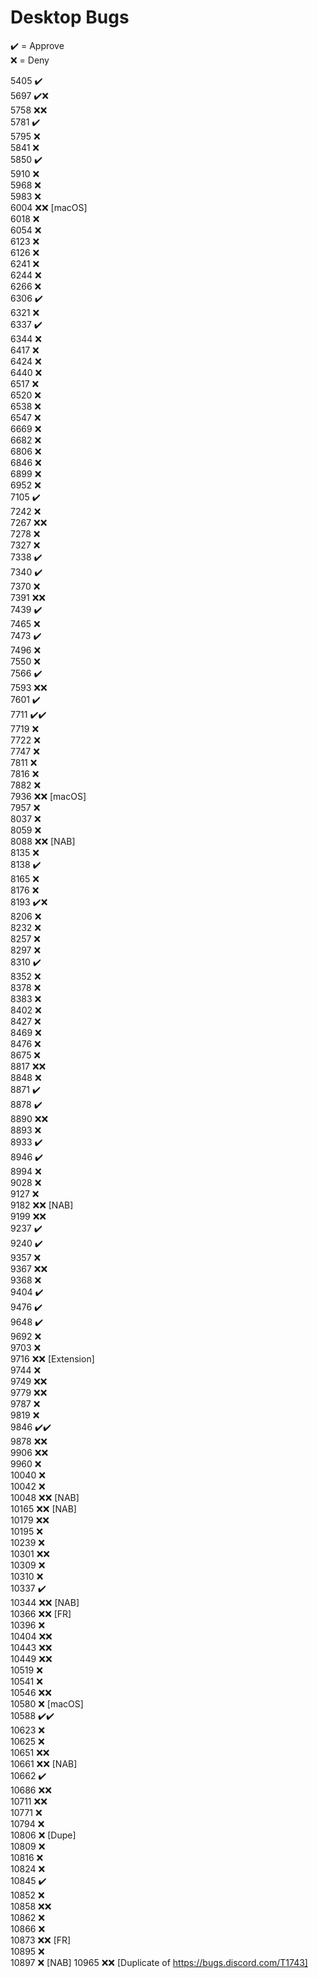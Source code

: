 # Desktop Bugs

✔️ = Approve  
❌ = Deny

5405 ✔️  
5697 ✔️❌  
5758 ❌❌  
5781 ✔️  
5795 ❌  
5841 ❌  
5850 ✔️  
5910 ❌  
5968 ❌  
5983 ❌  
6004 ❌❌ [macOS]  
6018 ❌  
6054 ❌  
6123 ❌  
6126 ❌  
6241 ❌  
6244 ❌  
6266 ❌  
6306 ✔️  
6321 ❌  
6337 ✔️  
6344 ❌  
6417 ❌  
6424 ❌  
6440 ❌  
6517 ❌  
6520 ❌  
6538 ❌  
6547 ❌  
6669 ❌  
6682 ❌  
6806 ❌  
6846 ❌  
6899 ❌  
6952 ❌  
7105 ✔️  
7242 ❌  
7267 ❌❌  
7278 ❌  
7327 ❌  
7338 ✔️  
7340 ✔️  
7370 ❌  
7391 ❌❌  
7439 ✔️  
7465 ❌  
7473 ✔️  
7496 ❌  
7550 ❌  
7566 ✔️  
7593 ❌❌  
7601 ✔️  
7711 ✔️✔️  
7719 ❌  
7722 ❌  
7747 ❌  
7811 ❌  
7816 ❌  
7882 ❌  
7936 ❌❌ [macOS]  
7957 ❌  
8037 ❌  
8059 ❌  
8088 ❌❌ [NAB]  
8135 ❌  
8138 ✔️  
8165 ❌  
8176 ❌  
8193 ✔️❌  
8206 ❌  
8232 ❌  
8257 ❌  
8297 ❌  
8310 ✔️  
8352 ❌  
8378 ❌  
8383 ❌  
8402 ❌  
8427 ❌  
8469 ❌  
8476 ❌  
8675 ❌  
8817 ❌❌  
8848 ❌  
8871 ✔️  
8878 ✔️  
8890 ❌❌  
8893 ❌  
8933 ✔️  
8946 ✔️  
8994 ❌  
9028 ❌  
9127 ❌  
9182 ❌❌ [NAB]  
9199 ❌❌  
9237 ✔️  
9240 ✔️  
9357 ❌  
9367 ❌❌  
9368 ❌  
9404 ✔️  
9476 ✔️  
9648 ✔️  
9692 ❌  
9703 ❌  
9716 ❌❌ [Extension]  
9744 ❌  
9749 ❌❌  
9779 ❌❌  
9787 ❌  
9819 ❌  
9846 ✔️✔️  
9878 ❌❌  
9906 ❌❌  
9960 ❌  
10040 ❌  
10042 ❌  
10048 ❌❌ [NAB]  
10165 ❌❌ [NAB]  
10179 ❌❌  
10195 ❌  
10239 ❌  
10301 ❌❌  
10309 ❌  
10310 ❌  
10337 ✔️  
10344 ❌❌ [NAB]  
10366 ❌❌ [FR]  
10396 ❌  
10404 ❌❌  
10443 ❌❌  
10449 ❌❌  
10519 ❌  
10541 ❌  
10546 ❌❌  
10580 ❌ [macOS]  
10588 ✔️✔️  
10623 ❌  
10625 ❌  
10651 ❌❌  
10661 ❌❌ [NAB]  
10662 ✔️  
10686 ❌❌  
10711 ❌❌  
10771 ❌  
10794 ❌  
10806 ❌ [Dupe]  
10809 ❌  
10816 ❌  
10824 ❌  
10845 ✔️  
10852 ❌  
10858 ❌❌  
10862 ❌  
10866 ❌  
10873 ❌❌ [FR]  
10895 ❌  
10897 ❌ [NAB]
10965 ❌❌ [Duplicate of https://bugs.discord.com/T1743]
